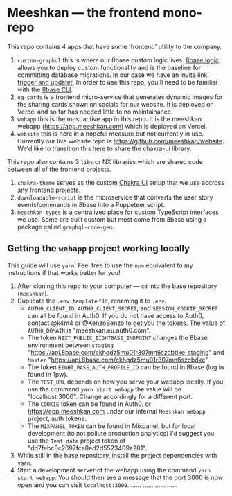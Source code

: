 # Meeshkan — the frontend mono-repo

This repo contains 4 apps that have some 'frontend' utility to the company.

1. `custom-graphql` this is where our 8base custom logic lives. [8base logic](https://docs.8base.com/docs/8base-console/platform-tools/functions/) allows you to deploy custom functionality and is the baseline for committing database migrations. In our case we have an invite link [trigger and updater](/Users/makennasmutz/Documents/GitHub/meeshkan/apps/custom-graphql/8base.yml). In order to use this repo, you'll need to be familiar with the [8base CLI](https://docs.8base.com/docs/development-tools/cli).
2. `og-cards` is a frontend micro-service that generates dynamic images for the sharing cards shown on socials for our website. It is deployed on Vercel and so far has needed little to no maintainance.
3. `webapp` this is the most active app in this repo. It is the meeshkan webapp (https://app.meeshkan.com) which is deployed on Vercel.
4. `website` this is here in a hopeful measure but not currently in use. Currently our live website repo is https://github.com/meeshkan/website. We'd like to transition this here to share the chakra-ui library.

This repo also contains 3 `libs` or NX libraries which are shared code between all of the frontend projects.

1. `chakra-theme` serves as the custom [Chakra UI](https://chakra-ui.com/) setup that we use accross any frontend projects.
2. `downloadable-script` is the microservice that converts the user story events/commands in 8base into a Puppeteer script.
3. `meeshkan-types` is a centralized place for custom TypeScript interfaces we use. Some are built custom but most come from 8base using a package called `graphql-code-gen`.

## Getting the `webapp` project working locally

This guide will use `yarn`. Feel free to use the `npm` equivalent to my instructions if that works better for you!

1. After cloning this repo to your computer — `cd` into the base repository (`meeshkan`).
2. Duplicate the `.env.template` file, renaming it to `.env`.
   - `AUTH0_CLIENT_ID`, `AUTH0_CLIENT_SECRET`, and `SESSION_COOKIE_SECRET` can all be found in Auth0. If you do not have access to Auth0, contact @k4m4 or @KenzoBenzo to get you the tokens. The value of `AUTH0_DOMAIN` is "meeshkan.eu.auth0.com".
   - The token `NEXT_PUBLIC_EIGHTBASE_ENDPOINT` changes the 8base environment between `staging` "https://api.8base.com/ckhqdz5mu01r307mn6szcbdke_staging" and `Master` "https://api.8base.com/ckhqdz5mu01r307mn6szcbdke".
   - The token `EIGHT_BASE_AUTH_PROFILE_ID` can be found in 8base (log in found in 1pw).
   - The `TEST_URL` depends on how you serve your webapp locally. If you use the command `yarn start webapp` the value will be "localhost:3000". Change accordingly for a different port.
   - The `COOKIE` token can be found in Auth0, or https://app.meeshkan.com under our internal `Meeshkan webapp` project, auth tokens.
   - The `MIXPANEL_TOKEN` can be found in Mixpanel, but for local development (to not pollute production analytics) I'd suggest you use the `Test data` project token of "dd7febc8c2697fca8ed2d5523409a281".
3. While still in the base repository, install the project dependencies with `yarn`.
4. Start a development server of the webapp using the command `yarn start webapp`. You should then see a message that the port 3000 is now open and you can visit `localhost:3000`.
......
......
......
......